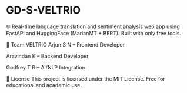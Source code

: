 # GD-S-VELTRIO
🌐 Real-time language translation and sentiment analysis web app using FastAPI and HuggingFace (MarianMT + BERT). Built with only free tools.

👥 Team VELTRIO
Arjun S N – Frontend Developer

Aravindan K – Backend Developer

Godfrey T R – AI/NLP Integration

📄 License
This project is licensed under the MIT License.
Free for educational and academic use.
